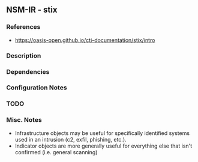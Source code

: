 ## NSM-IR - stix

### References
- https://oasis-open.github.io/cti-documentation/stix/intro

### Description

### Dependencies

### Configuration Notes

### TODO

### Misc. Notes
- Infrastructure objects may be useful for specifically identified systems used in an intrusion (c2, exfil, phishing, etc.).
- Indicator objects are more generally useful for everything else that isn't confirmed (i.e. general scanning)

